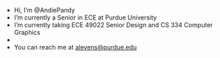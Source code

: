 - Hi, I’m @AndiePandy
- I’m currently a Senior in ECE at Purdue University
- I’m currently taking ECE 49022 Senior Design and CS 334 Computer Graphics 
- 
- You can reach me at alevens@purdue.edu

